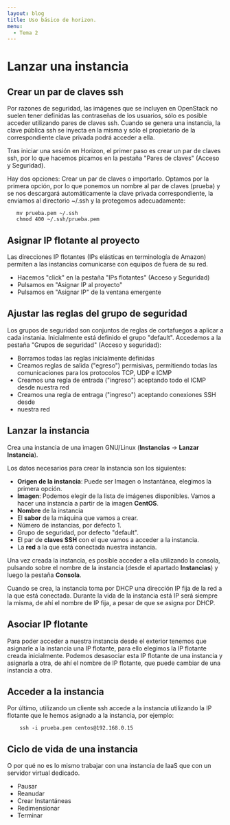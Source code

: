 ```yaml
---
layout: blog
title: Uso básico de horizon.
menu:
  - Tema 2
---
```

# Lanzar una instancia

## Crear un par de claves ssh
      
Por razones de seguridad, las imágenes que se incluyen en OpenStack no
suelen tener definidas las contraseñas de los usuarios, sólo es posible
acceder utilizando pares de claves ssh. Cuando se genera una instancia, la
clave pública ssh se inyecta en la misma y sólo el propietario de la
correspondiente clave privada podrá acceder a ella.

Tras iniciar una sesión en Horizon, el primer paso es crear un par de claves
ssh, por lo que hacemos picamos en la pestaña "Pares de claves" (Acceso y
Seguridad).

Hay dos opciones: Crear un par de claves o importarlo. Optamos por la primera
opción, por lo que ponemos un nombre al par de claves (prueba) y se nos
descargará automáticamente la clave privada correspondiente, la enviamos al
directorio ~/.ssh y la protegemos adecuadamente:

       mv prueba.pem ~/.ssh
       chmod 400 ~/.ssh/prueba.pem

## Asignar IP flotante al proyecto

Las direcciones IP flotantes (IPs elásticas en terminología de Amazon) permiten
a las instancias comunicarse con equipos de fuera de su red.

* Hacemos "click" en la pestaña "IPs flotantes" (Acceso y Seguridad)
* Pulsamos en "Asignar IP al proyecto"
* Pulsamos en "Asignar IP" de la ventana emergente

## Ajustar las reglas del grupo de seguridad

Los grupos de seguridad son conjuntos de reglas de cortafuegos a aplicar a cada
instania. Inicialmente está definido el grupo "default". Accedemos a la pestaña
"Grupos de seguridad" (Acceso y seguridad):

* Borramos todas las reglas inicialmente definidas
* Creamos reglas de salida ("egreso") permisivas, permitiendo todas las
  comunicaciones para los protocolos TCP, UDP e ICMP
* Creamos una regla de entrada ("ingreso") aceptando todo el ICMP desde nuestra
  red
* Creamos una regla de entraga ("ingreso") aceptando conexiones SSH desde
* nuestra red

## Lanzar la instancia

Crea una instancia de una imagen GNU/Linux (**Instancias** -> **Lanzar Instancia**).

Los datos necesarios para crear la instancia son los siguientes:
    
* **Origen de la instancia**: Puede ser Imagen o Instantánea, elegimos la
  primera opción. 
* **Imagen**: Podemos elegir de la lista de imágenes disponibles. Vamos a hacer
  una instancia a partir de la imagen **CentOS**. 
* **Nombre** de la instancia
* El **sabor** de la máquina que vamos a crear.
* Número de instancias, por defecto 1.
* Grupo de seguridad, por defecto "default".
* El par de **claves SSH** con el que vamos a acceder a la instancia.
* La **red** a la que está conectada nuestra instancia.

Una vez creada la instancia, es posible acceder a ella utilizando la consola,
pulsando sobre el nombre de la instancia (desde el apartado **Instancias**) y
luego la pestaña **Consola**. 

Cuando se crea, la instancia toma por DHCP una dirección IP fija de la red a la
que está conectada. Durante la vida de la instancia está IP será siempre la
misma, de ahí el nombre de IP fija, a pesar de que se asigna por DHCP.

## Asociar IP flotante

Para poder acceder a nuestra instancia desde el exterior tenemos que asignarle a
la instancia una IP flotante, para ello elegimos la IP flotante creada
inicialmente. Podemos desasociar esta IP flotante de una instancia y asignarla a
otra, de ahí el nombre de IP flotante, que puede cambiar de una instancia a
otra.

## Acceder a la instancia

Por último, utilizando un cliente ssh accede a la instancia utilizando la IP
flotante que le hemos asignado a la instancia, por ejemplo:

        ssh -i prueba.pem centos@192.168.0.15

## Ciclo de vida de una instancia

O por qué no es lo mismo trabajar con una instancia de IaaS que con un servidor
virtual dedicado.

* Pausar
* Reanudar
* Crear Instantáneas
* Redimensionar
* Terminar